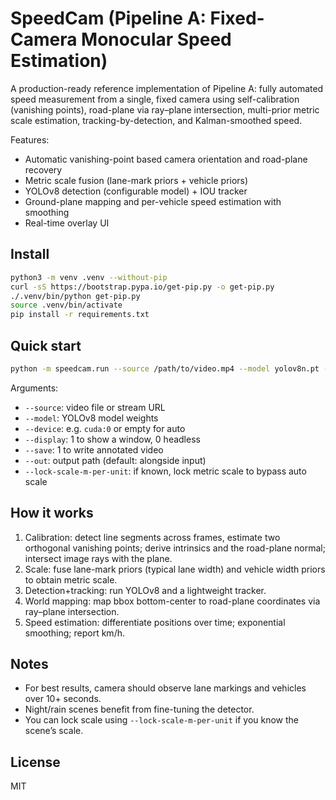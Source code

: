 # SpeedCam (Pipeline A: Fixed-Camera Monocular Speed Estimation)

A production-ready reference implementation of Pipeline A: fully automated speed measurement from a single, fixed camera using self-calibration (vanishing points), road-plane via ray–plane intersection, multi-prior metric scale estimation, tracking-by-detection, and Kalman-smoothed speed.

Features:
- Automatic vanishing-point based camera orientation and road-plane recovery
- Metric scale fusion (lane-mark priors + vehicle priors)
- YOLOv8 detection (configurable model) + IOU tracker
- Ground-plane mapping and per-vehicle speed estimation with smoothing
- Real-time overlay UI

## Install

```bash
python3 -m venv .venv --without-pip
curl -sS https://bootstrap.pypa.io/get-pip.py -o get-pip.py
./.venv/bin/python get-pip.py
source .venv/bin/activate
pip install -r requirements.txt
```

## Quick start

```bash
python -m speedcam.run --source /path/to/video.mp4 --model yolov8n.pt --display 1 --save 1
```

Arguments:
- `--source`: video file or stream URL
- `--model`: YOLOv8 model weights
- `--device`: e.g. `cuda:0` or empty for auto
- `--display`: 1 to show a window, 0 headless
- `--save`: 1 to write annotated video
- `--out`: output path (default: alongside input)
- `--lock-scale-m-per-unit`: if known, lock metric scale to bypass auto scale

## How it works
1. Calibration: detect line segments across frames, estimate two orthogonal vanishing points; derive intrinsics and the road-plane normal; intersect image rays with the plane.
2. Scale: fuse lane-mark priors (typical lane width) and vehicle width priors to obtain metric scale.
3. Detection+tracking: run YOLOv8 and a lightweight tracker.
4. World mapping: map bbox bottom-center to road-plane coordinates via ray–plane intersection.
5. Speed estimation: differentiate positions over time; exponential smoothing; report km/h.

## Notes
- For best results, camera should observe lane markings and vehicles over 10+ seconds.
- Night/rain scenes benefit from fine-tuning the detector.
- You can lock scale using `--lock-scale-m-per-unit` if you know the scene’s scale.

## License
MIT